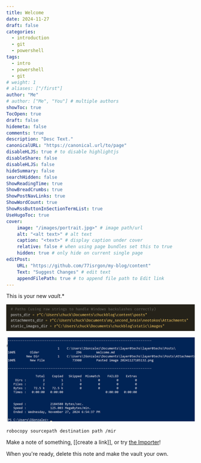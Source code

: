 ```yaml
---
title: Welcome
date: 2024-11-27
draft: false
categories: 
  - introduction
  - git
  - powershell
tags: 
  - intro
  - powershell
  - git
# weight: 1
# aliases: ["/first"]
author: "Me"
# author: ["Me", "You"] # multiple authors
showToc: true
TocOpen: true
draft: false
hidemeta: false
comments: true    
description: "Desc Text."
canonicalURL: "https://canonical.url/to/page"
disableHLJS: true # to disable highlightjs
disableShare: false
disableHLJS: false
hideSummary: false
searchHidden: false
ShowReadingTime: true
ShowBreadCrumbs: true
ShowPostNavLinks: true
ShowWordCount: true
ShowRssButtonInSectionTermList: true
UseHugoToc: true
cover:
    image: "/images/portrait.jpg>" # image path/url
    alt: "<alt text>" # alt text
    caption: "<text>" # display caption under cover
    relative: false # when using page bundles set this to true
    hidden: true # only hide on current single page
editPost:
    URL: "https://github.com/77isrgon/my-blog/content"
    Text: "Suggest Changes" # edit text
    appendFilePath: true # to append file path to Edit link
---
```


This is your new *vault*.*

![](Pasted_image_20241127185132.png)

![](Pasted_image_20241127190728.png)


```markup
robocopy sourcepath destination path /mir
```
Make a note of something, [[create a link]], or try [the Importer](https://help.obsidian.md/Plugins/Importer)!

When you're ready, delete this note and make the vault your own.